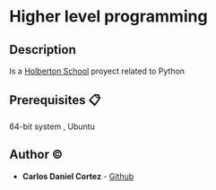 # Higher level programming

## Description

Is a [Holberton School](https://www.holbertonschool.com/)  proyect related to Python

## Prerequisites 📋

64-bit system , Ubuntu 

## Author :copyright:

* **Carlos Daniel Cortez** - [Github](https://github.com/kael1706)
